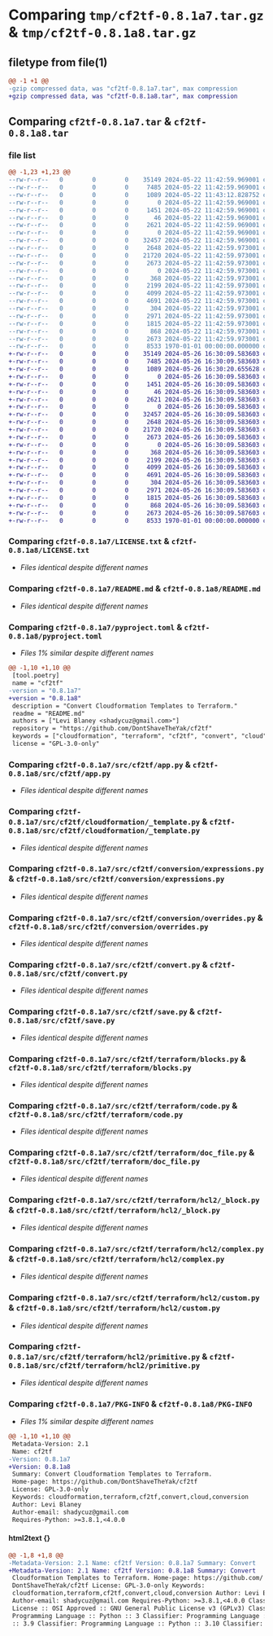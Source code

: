 # Comparing `tmp/cf2tf-0.8.1a7.tar.gz` & `tmp/cf2tf-0.8.1a8.tar.gz`

## filetype from file(1)

```diff
@@ -1 +1 @@
-gzip compressed data, was "cf2tf-0.8.1a7.tar", max compression
+gzip compressed data, was "cf2tf-0.8.1a8.tar", max compression
```

## Comparing `cf2tf-0.8.1a7.tar` & `cf2tf-0.8.1a8.tar`

### file list

```diff
@@ -1,23 +1,23 @@
--rw-r--r--   0        0        0    35149 2024-05-22 11:42:59.969001 cf2tf-0.8.1a7/LICENSE.txt
--rw-r--r--   0        0        0     7485 2024-05-22 11:42:59.969001 cf2tf-0.8.1a7/README.md
--rw-r--r--   0        0        0     1089 2024-05-22 11:43:12.828752 cf2tf-0.8.1a7/pyproject.toml
--rw-r--r--   0        0        0        0 2024-05-22 11:42:59.969001 cf2tf-0.8.1a7/src/cf2tf/__init__.py
--rw-r--r--   0        0        0     1451 2024-05-22 11:42:59.969001 cf2tf-0.8.1a7/src/cf2tf/app.py
--rw-r--r--   0        0        0       46 2024-05-22 11:42:59.969001 cf2tf-0.8.1a7/src/cf2tf/cloudformation/__init__.py
--rw-r--r--   0        0        0     2621 2024-05-22 11:42:59.969001 cf2tf-0.8.1a7/src/cf2tf/cloudformation/_template.py
--rw-r--r--   0        0        0        0 2024-05-22 11:42:59.969001 cf2tf-0.8.1a7/src/cf2tf/conversion/__init__.py
--rw-r--r--   0        0        0    32457 2024-05-22 11:42:59.969001 cf2tf-0.8.1a7/src/cf2tf/conversion/expressions.py
--rw-r--r--   0        0        0     2648 2024-05-22 11:42:59.973001 cf2tf-0.8.1a7/src/cf2tf/conversion/overrides.py
--rw-r--r--   0        0        0    21720 2024-05-22 11:42:59.973001 cf2tf-0.8.1a7/src/cf2tf/convert.py
--rw-r--r--   0        0        0     2673 2024-05-22 11:42:59.973001 cf2tf-0.8.1a7/src/cf2tf/save.py
--rw-r--r--   0        0        0        0 2024-05-22 11:42:59.973001 cf2tf-0.8.1a7/src/cf2tf/terraform/__init__.py
--rw-r--r--   0        0        0      368 2024-05-22 11:42:59.973001 cf2tf-0.8.1a7/src/cf2tf/terraform/_configuration.py
--rw-r--r--   0        0        0     2199 2024-05-22 11:42:59.973001 cf2tf-0.8.1a7/src/cf2tf/terraform/blocks.py
--rw-r--r--   0        0        0     4099 2024-05-22 11:42:59.973001 cf2tf-0.8.1a7/src/cf2tf/terraform/code.py
--rw-r--r--   0        0        0     4691 2024-05-22 11:42:59.973001 cf2tf-0.8.1a7/src/cf2tf/terraform/doc_file.py
--rw-r--r--   0        0        0      304 2024-05-22 11:42:59.973001 cf2tf-0.8.1a7/src/cf2tf/terraform/hcl2/__init__.py
--rw-r--r--   0        0        0     2971 2024-05-22 11:42:59.973001 cf2tf-0.8.1a7/src/cf2tf/terraform/hcl2/_block.py
--rw-r--r--   0        0        0     1815 2024-05-22 11:42:59.973001 cf2tf-0.8.1a7/src/cf2tf/terraform/hcl2/complex.py
--rw-r--r--   0        0        0      868 2024-05-22 11:42:59.973001 cf2tf-0.8.1a7/src/cf2tf/terraform/hcl2/custom.py
--rw-r--r--   0        0        0     2673 2024-05-22 11:42:59.973001 cf2tf-0.8.1a7/src/cf2tf/terraform/hcl2/primitive.py
--rw-r--r--   0        0        0     8533 1970-01-01 00:00:00.000000 cf2tf-0.8.1a7/PKG-INFO
+-rw-r--r--   0        0        0    35149 2024-05-26 16:30:09.583603 cf2tf-0.8.1a8/LICENSE.txt
+-rw-r--r--   0        0        0     7485 2024-05-26 16:30:09.583603 cf2tf-0.8.1a8/README.md
+-rw-r--r--   0        0        0     1089 2024-05-26 16:30:20.655628 cf2tf-0.8.1a8/pyproject.toml
+-rw-r--r--   0        0        0        0 2024-05-26 16:30:09.583603 cf2tf-0.8.1a8/src/cf2tf/__init__.py
+-rw-r--r--   0        0        0     1451 2024-05-26 16:30:09.583603 cf2tf-0.8.1a8/src/cf2tf/app.py
+-rw-r--r--   0        0        0       46 2024-05-26 16:30:09.583603 cf2tf-0.8.1a8/src/cf2tf/cloudformation/__init__.py
+-rw-r--r--   0        0        0     2621 2024-05-26 16:30:09.583603 cf2tf-0.8.1a8/src/cf2tf/cloudformation/_template.py
+-rw-r--r--   0        0        0        0 2024-05-26 16:30:09.583603 cf2tf-0.8.1a8/src/cf2tf/conversion/__init__.py
+-rw-r--r--   0        0        0    32457 2024-05-26 16:30:09.583603 cf2tf-0.8.1a8/src/cf2tf/conversion/expressions.py
+-rw-r--r--   0        0        0     2648 2024-05-26 16:30:09.583603 cf2tf-0.8.1a8/src/cf2tf/conversion/overrides.py
+-rw-r--r--   0        0        0    21720 2024-05-26 16:30:09.583603 cf2tf-0.8.1a8/src/cf2tf/convert.py
+-rw-r--r--   0        0        0     2673 2024-05-26 16:30:09.583603 cf2tf-0.8.1a8/src/cf2tf/save.py
+-rw-r--r--   0        0        0        0 2024-05-26 16:30:09.583603 cf2tf-0.8.1a8/src/cf2tf/terraform/__init__.py
+-rw-r--r--   0        0        0      368 2024-05-26 16:30:09.583603 cf2tf-0.8.1a8/src/cf2tf/terraform/_configuration.py
+-rw-r--r--   0        0        0     2199 2024-05-26 16:30:09.583603 cf2tf-0.8.1a8/src/cf2tf/terraform/blocks.py
+-rw-r--r--   0        0        0     4099 2024-05-26 16:30:09.583603 cf2tf-0.8.1a8/src/cf2tf/terraform/code.py
+-rw-r--r--   0        0        0     4691 2024-05-26 16:30:09.583603 cf2tf-0.8.1a8/src/cf2tf/terraform/doc_file.py
+-rw-r--r--   0        0        0      304 2024-05-26 16:30:09.583603 cf2tf-0.8.1a8/src/cf2tf/terraform/hcl2/__init__.py
+-rw-r--r--   0        0        0     2971 2024-05-26 16:30:09.583603 cf2tf-0.8.1a8/src/cf2tf/terraform/hcl2/_block.py
+-rw-r--r--   0        0        0     1815 2024-05-26 16:30:09.583603 cf2tf-0.8.1a8/src/cf2tf/terraform/hcl2/complex.py
+-rw-r--r--   0        0        0      868 2024-05-26 16:30:09.583603 cf2tf-0.8.1a8/src/cf2tf/terraform/hcl2/custom.py
+-rw-r--r--   0        0        0     2673 2024-05-26 16:30:09.587603 cf2tf-0.8.1a8/src/cf2tf/terraform/hcl2/primitive.py
+-rw-r--r--   0        0        0     8533 1970-01-01 00:00:00.000000 cf2tf-0.8.1a8/PKG-INFO
```

### Comparing `cf2tf-0.8.1a7/LICENSE.txt` & `cf2tf-0.8.1a8/LICENSE.txt`

 * *Files identical despite different names*

### Comparing `cf2tf-0.8.1a7/README.md` & `cf2tf-0.8.1a8/README.md`

 * *Files identical despite different names*

### Comparing `cf2tf-0.8.1a7/pyproject.toml` & `cf2tf-0.8.1a8/pyproject.toml`

 * *Files 1% similar despite different names*

```diff
@@ -1,10 +1,10 @@
 [tool.poetry]
 name = "cf2tf"
-version = "0.8.1a7"
+version = "0.8.1a8"
 description = "Convert Cloudformation Templates to Terraform."
 readme = "README.md"
 authors = ["Levi Blaney <shadycuz@gmail.com>"]
 repository = "https://github.com/DontShaveTheYak/cf2tf"
 keywords = ["cloudformation", "terraform", "cf2tf", "convert", "cloud", "conversion"]
 license = "GPL-3.0-only"
```

### Comparing `cf2tf-0.8.1a7/src/cf2tf/app.py` & `cf2tf-0.8.1a8/src/cf2tf/app.py`

 * *Files identical despite different names*

### Comparing `cf2tf-0.8.1a7/src/cf2tf/cloudformation/_template.py` & `cf2tf-0.8.1a8/src/cf2tf/cloudformation/_template.py`

 * *Files identical despite different names*

### Comparing `cf2tf-0.8.1a7/src/cf2tf/conversion/expressions.py` & `cf2tf-0.8.1a8/src/cf2tf/conversion/expressions.py`

 * *Files identical despite different names*

### Comparing `cf2tf-0.8.1a7/src/cf2tf/conversion/overrides.py` & `cf2tf-0.8.1a8/src/cf2tf/conversion/overrides.py`

 * *Files identical despite different names*

### Comparing `cf2tf-0.8.1a7/src/cf2tf/convert.py` & `cf2tf-0.8.1a8/src/cf2tf/convert.py`

 * *Files identical despite different names*

### Comparing `cf2tf-0.8.1a7/src/cf2tf/save.py` & `cf2tf-0.8.1a8/src/cf2tf/save.py`

 * *Files identical despite different names*

### Comparing `cf2tf-0.8.1a7/src/cf2tf/terraform/blocks.py` & `cf2tf-0.8.1a8/src/cf2tf/terraform/blocks.py`

 * *Files identical despite different names*

### Comparing `cf2tf-0.8.1a7/src/cf2tf/terraform/code.py` & `cf2tf-0.8.1a8/src/cf2tf/terraform/code.py`

 * *Files identical despite different names*

### Comparing `cf2tf-0.8.1a7/src/cf2tf/terraform/doc_file.py` & `cf2tf-0.8.1a8/src/cf2tf/terraform/doc_file.py`

 * *Files identical despite different names*

### Comparing `cf2tf-0.8.1a7/src/cf2tf/terraform/hcl2/_block.py` & `cf2tf-0.8.1a8/src/cf2tf/terraform/hcl2/_block.py`

 * *Files identical despite different names*

### Comparing `cf2tf-0.8.1a7/src/cf2tf/terraform/hcl2/complex.py` & `cf2tf-0.8.1a8/src/cf2tf/terraform/hcl2/complex.py`

 * *Files identical despite different names*

### Comparing `cf2tf-0.8.1a7/src/cf2tf/terraform/hcl2/custom.py` & `cf2tf-0.8.1a8/src/cf2tf/terraform/hcl2/custom.py`

 * *Files identical despite different names*

### Comparing `cf2tf-0.8.1a7/src/cf2tf/terraform/hcl2/primitive.py` & `cf2tf-0.8.1a8/src/cf2tf/terraform/hcl2/primitive.py`

 * *Files identical despite different names*

### Comparing `cf2tf-0.8.1a7/PKG-INFO` & `cf2tf-0.8.1a8/PKG-INFO`

 * *Files 1% similar despite different names*

```diff
@@ -1,10 +1,10 @@
 Metadata-Version: 2.1
 Name: cf2tf
-Version: 0.8.1a7
+Version: 0.8.1a8
 Summary: Convert Cloudformation Templates to Terraform.
 Home-page: https://github.com/DontShaveTheYak/cf2tf
 License: GPL-3.0-only
 Keywords: cloudformation,terraform,cf2tf,convert,cloud,conversion
 Author: Levi Blaney
 Author-email: shadycuz@gmail.com
 Requires-Python: >=3.8.1,<4.0.0
```

#### html2text {}

```diff
@@ -1,8 +1,8 @@
-Metadata-Version: 2.1 Name: cf2tf Version: 0.8.1a7 Summary: Convert
+Metadata-Version: 2.1 Name: cf2tf Version: 0.8.1a8 Summary: Convert
 Cloudformation Templates to Terraform. Home-page: https://github.com/
 DontShaveTheYak/cf2tf License: GPL-3.0-only Keywords:
 cloudformation,terraform,cf2tf,convert,cloud,conversion Author: Levi Blaney
 Author-email: shadycuz@gmail.com Requires-Python: >=3.8.1,<4.0.0 Classifier:
 License :: OSI Approved :: GNU General Public License v3 (GPLv3) Classifier:
 Programming Language :: Python :: 3 Classifier: Programming Language :: Python
 :: 3.9 Classifier: Programming Language :: Python :: 3.10 Classifier:
```

